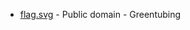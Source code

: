 * [flag.svg](https://en.wikipedia.org/wiki/File:Flag_of_Northumberland.svg) - Public domain - Greentubing
